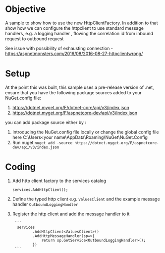 
# Objective
A sample to show how to use the new HttpClientFactory. In addition to that show how we can configure the httpclient to use standard message handlers, e.g. a logging handler , flowing the correlation id from inbound request to outbound request 

See issue with possibility of exhausting connection -   https://aspnetmonsters.com/2016/08/2016-08-27-httpclientwrong/

# Setup

At the point this was built, this sample uses a pre-release version of .net, ensure that you have the following package sources added to your NuGet.config file:
1. https://dotnet.myget.org/F/dotnet-core/api/v3/index.json
2. https://dotnet.myget.org/F/aspnetcore-dev/api/v3/index.json


you can add package source either by :

1. Introducing the NuGet.config file locally or change the global config file here C:\Users\<your name\AppData\Roaming\NuGet\NuGet.Config
2. Run nuget `nuget add -source https://dotnet.myget.org/F/aspnetcore-dev/api/v3/index.json`

# Coding

1. Add http client factory to the services catalog

    `services.AddHttpClient();`

2. Define the typed http client e.g. `ValuesClient` and the example message handler `OutboundLoggingHandler` 

3. Register the http client and add the message handler to it 

        ```
         services
                .AddHttpClient<ValuesClient>()
                .AddHttpMessageHandler(sp=>{
                    return sp.GetService<OutboundLoggingHandler>();
                })
        ```